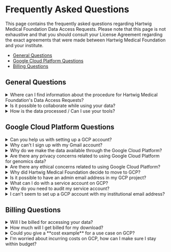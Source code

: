 # Frequently Asked Questions

This page contains the frequently asked questions regarding Hartwig Medical Foundation Data Access Requests. Please note that this page is not exhaustive and that you should consult your License Agreement regarding the exact agreements that were made between Hartwig Medical Foundation and your institute.

- [General Questions](#general-questions)
- [Google Cloud Platform Questions](#google-cloud-platform-questions)
- [Billing Questions](#billing-questions)

## General Questions

<details>
<summary>Where can I find information about the procedure for Hartwig Medical Foundation's Data Access Requests?</summary>

You can find all details regarding the Data Access Procedure at [our website](https://www.hartwigmedicalfoundation.nl/applying-for-data/).
</details>

<details>
<summary>Is it possible to collaborate while using your data?</summary>

Collaboration is possible on the following grounds:
- The person(s) you are collaborating with will not have access to the raw Hartwig Medical Foundation data that is shared with you through GCP. Only the people that are mentioned in your Data Access Request and registered 'Download Contacts' are allowed to access the raw Hartwig Medical Foundation data. You are allowed to share the results of your analysis.
- If you need your collaborator to have access to the raw data as well, please add him/her as a 'Download contact'. For a collaborator to be added as a 'Download contact', he/she needs to be appointed within the same 'Legal Entity' or institution. See instructions [on this page, section 'New User procedure'](https://www.hartwigmedicalfoundation.nl/applying-for-data/). 
- If your collaborator does not work at the same institute (or 'Legal Entity'), you need to put in a new Data Access Request and add your collaborator in the 'Consortium request' part of the application. A License Agreement will be drafted that allows people from multiple institutions to collaborate on analysing the raw data.
- It is not possible to request data as a consortium, as this is no official 'Legal Entity'.
</details>

<details>
<summary>How is the data processed / Can I use your tools?</summary>

An [overview of the methods for data collection](./data-access-request-methods.md) is available, as well as a [guide that describes the data that we make available](./data-access-request-guide.md).

All our tools and code is publicly available on [our GitHub](https://github.com/hartwigmedical). 
</details>

## Google Cloud Platform Questions

<details>
<summary>Can you help us with setting up a GCP account?</summary>

We are not able to set the GCP account up for you, but we do have a preferred Google Partner that can help you out. To get the onboarding proces started with our preferred Google Partner, please visit [this webpage](https://www.fourcast.io/google-cloud-platform/onboarding-process-hmf). 
General instructions on getting a GCP account can be found in our [Getting a Google account](https://hartwigmedical.github.io/documentation/getting-a-Google-account.html) instructions. If the instructions are somehow not working for you, please [contact us](https://www.hartwigmedicalfoundation.nl/en/contact-us/).
</details>

<details>
<summary>Why can't I sign up with my Gmail account?</summary>

As you may know, the data included in the database of Hartwig Medical Foudation is very sensitive information and concerns health and genetic data of patients. In view hereof, Hartwig Medical Foundation must ensure that the data that it makes available for research is only used for the purposes for which the data is made available and by the persons authorized to access it. Further, it wishes to safeguard as much as possible that the data are duly processed and protected, once made available for research. It is in view hereof that Hartwig Medical Foundation makes available the data to legal entities (such as the institution you are working for), why the data access request is submitted on behalf of your institution and why the license agreement covering the use of data is entered into by your institution. It is your institution that is responsible for compliance with the terms of the license agreement. By requiring you to use your institution email address, we can ensure that you are indeed working for the institution that was granted access to the data and that you will no longer have access to the data once you no longer work for the institution (and are no longer authorized to access the data). Further, your institution’s email account is often better secured than a private email account. So in brief, we require you to use your institution email address to access the data from Hartwig Medical Foundation in order to protect the data.
</details>

<details>
<summary>Why do we make the data available through the Google Cloud Platform?</summary>

Advantages for you as researcher:
- No duplications of public resources
- You will have access to data analysed with our latest-greatest toolset
- You can use our data in a state-of-the-art compute environment that gives you a lot of flexibility, you only pay for what you use, and the GCP compute is generally cheap (see our [cost example in the 'Billing questions' section below](#billing-questions)).
- You don’t have to pay for storage as you can use the files from within our infrastructure (also see our [cost example in the 'Billing questions' section below](#billing-questions))
- There is a good backup procedure in place for our data set
- Data is encrypted with our own key
See for more details on why Hartwig chose for GCP as our Cloud provider below. 
</details>

<details>
<summary>Are there any privacy concerns related to using Google Cloud Platform for genomics data?</summary>

We sometimes receive feedback from external parties asking if we’re not afraid of data misuse by handing it over to Google. We don’t hand over any data to Google! We have a contract with Google to use their Google Cloud Platform (GCP) service. The data that we upload to GCP is encrypted using our own key-pair and as a result is not accessible by Google. 
</details>

<details>
<summary>Are there any ethical concerns related to using Google Cloud Platform?</summary>

We have received feedback from external parties whether it is ethical to ‘make Google rich’ by using their platform to make data available to the public. GCP is in fact one of the cheapest cloud vendors available on the market. There are also private cloud providers on the market, but they are more expensive than our current solution. Either way, any ‘cloud provider’ will render revenue with deploying their compute and storage services. We have made an extensive analysis of all relevant providers. In our opinion we chose a good, solid and relatively cheap solution by moving our business to GCP. 
</details>

<details>
<summary>Why did Hartwig Medical Foundation decide to move to GCP?</summary>

Hartwig Medical Foundation decided to move to Google Cloud Platform as it's infrastructure provider for multiple reasons:
- Scale
    - We are managing ~ 1 Petabyte of aligned read data, that we could not (easily) make available for scientific research from our own hardware infrastructure due to the constraints of the data set size.
    - We can now make the raw CRAM files available to external researchers, while this was previously limited to analysis files. 
    - GCP makes it possible to rerun tools and improved analysis pipelines on our entire database in one go
    - We never have to wait for availability of or buying additional hardware resources, this holds for both storage and compute.
    - We can do production and development in parallel on the same infrastructure.
- Flexibility
    - Multiple storage tiers
    - Broad range of VM types
    - Ready made 'Products' that we could benefit from in our workflow, for example BigQuery and Kubernetes engine.
- Cost
    - Using different tiers of storage reduced our infrastructure cost considerably
    - Running VMs only when needed, instead of always-on
    - Application of pre-emptibles resulted in even bigger cost reduction
- Safety
    - Back-ups at different locations possible in the European Economic Region
    - Encryption of data
    - Less copies of the data (we can also manage informed consent requirements in this way)
- Data privacy
    - Compliance with GDPR, AVG, UAVG
    - ISO27001 compliance
    - DPIA on transition to GCP 
    - DPIA on Contract with GCP
- Future proof considering all above points

Of course, we also considered the downside of moving to GCP (or any other public/non-public cloud provider):
Vendor lock-in; data requesters would have to go through GCP to get access to the data. There will always be some kind of lock in by choosing 1 provider.
Privacy concerns; Our solution: this is managed by performing our own encryption, putting additional security measures in place and implementing GDPR-compliant legal terms with Google.
Egress costs for downloading data out of GCP; this item has two sides:
Hartwig was paying for egress costs in our previous set-up, but after the move to GCP this will be 'requester pays', allowing us to redirect the egress costs to development.
Users do not have to download the data as for the GCP solution, in contrast to our previous solution, computational resources are available. In the case of 1 Petabyte of data, we do not consider it beneficial to download the data, but want researchers to bring compute to the data (instead of the other way around).This also circumvents the need to arrange local storage, which turns out to become an increasing challenge for many data users.

We also considered hybrid alternatives, for example by moving some of our data to EGA. At this point in time however, EGA would mean a duplication of our database, as we also still need the data readily available to keep the data that we provide for data access requests on our latest-greatest version of tools.
</details>


<details>
<summary>Is it possible to have an admin email address in my GCP project?</summary>

No, we can only allow **personal institutional email addresses** as GCP accounts to release the data to. When releasing data to a service account, an admin account may be added to the project, but can't have the rights to access the service account that the data is linked to. Please see the question right above this one for the specific explanation why we can't allow this.
</details>

<details> 
<summary>What can I do with a service account on GCP?</summary>

A service account allows you to process the data that you can access through the ACL in a more efficient way, as you're able to automatise. With a service account, you can spin up multiple VMs simultaniously in one go, whereas with your personal GCP account, you'd have to do this for each sample seperately. 
</details>

<details>
<summary>Why do you need to audit my service account?</summary>

We need to audit your project IAM settings when you want to use a service account for data access, as we want to make sure only the registered 'Download contacts' have access to the data (through restricted access to the service account), as agreed upon in the License Agreement. The audit is performed like this:
- You will need to add one of the Hartwig employees to your project with the role 'Viewer', so he/she is able to see the users with access to your project via IAM.
- Our Hartwig employee will take a look at the users within your project and register the accounts and roles with access.
- Then Hartwig will check if the users with priviledged access are also registered 'Download contacts' on the data access request documentation. We only allow the following scenarios:
    - Only the download contact has an account in the project (and multiple service accounts are allowed)
    - The download contact has an account in the project, and is the only one that can work with the service account. This means that there are other users allowed, but their roles should not be one of the following (the below roles give a user access to all service accounts within a project):
        - Owner
        - Editor
        - Service Account User
- When this is all in order, you will be notified by us and the data collection is started.
</details>

<details>
<summary>I can't seem to set up a GCP account with my institutional email address?</summary>

Please follow the instructions in our [Getting a Google account](https://hartwigmedical.github.io/documentation/getting-a-Google-account.html) documentation. In short, go to the [Google Account creation page](https://accounts.google.com/signup?hl=en), click 'Use my current email address instead' and follow the prompts. Please note that we need multi-factor authentication enabled for all accounts we share our data with.
</details>

## Billing Questions

<details>
<summary>Will I be billed for accessing your data?</summary>

Hartwig won't bill you for accessing our data, but accessing the data through Google Cloud Platform does come with costs. Basically, there are two ways to approach the data:
- **Download the data onto your own servers**. This will result in egress costs (data that is pulled over the network will be charged per GB, see [Google's Network Pricing page](https://cloud.google.com/compute/network-pricing) for more details.
- **Analyse the data on GCP itself**. This will results in storage and compute costs. More information can be found on [Google's Cloud Storage pricing page](https://cloud.google.com/storage/pricing) and [Google's VM Instances pricing page](https://cloud.google.com/compute/vm-instance-pricing). If you analyse the data in the same region as it is stored, you won't be charged egress costs. 

What option to choose depends on your use case and specific requirements. 
</details>

<details>
<summary>How much will I get billed for my download?</summary>

A resource that might help you in estimating costs is the [Google Pricing calculator](https://cloud.google.com/products/calculator). Another factor that you need to include when estimating cost, is the [cost for egress](https://cloud.google.com/compute/network-pricing).
</details>

<details>
<summary>Could you give a **cost example** for a use case on GCP?</summary>

Utilising the Google Cloud Platform could also work in your benefit, compare the following scenarios that could occur when your data access request is approved for 100 samples:
- Spin up 100 VMs to run a different aligner on the CRAM files. This would result in ~€5 analysis costs per sample. You only store the resulting VCFs (~50 Mb each) for one year, as you can always reuse the CRAMs that are in Hartwigs buckets without having to pay for it's storage.
    - €0 egress costs (egress to VM in same storage region is free)
    - €5 VM compute costs * 100 samples = €500
    - €0,09 for 1 year storage (Standard, region europe-west4) of resulting VCF files (~€0,0179 * ~5 Gb)
    - **Total cost: €500,09**
- Download all 100 CRAM files to your local server, do the same analysis and then store the resulting VCFs and CRAM files for one year on your local server.
    - €857 egress costs (100 * ~120 Gb * ~€0.0714)
    - €0 compute costs (assuming your department pays for compute resources, this is in most cases not 'free' but invisible to the end-user)
    - €1 for 1 year storage of resulting VCF files (~5 Gb), assuming the costs of storing 1Tb of data on a HPC hot storage costs ~€200 (amount is taken from more some of our collaborators)
    - **Total cost: €858** (but please note: you’d probably have to store the CRAM files as well, adding 100 * 120 Gb = 12 Tb -> €2400 to your bill each year)
</details>

<details>
<summary>I'm worried about incurring costs on GCP, how can I make sure I stay within budget?</summary>

There is no hard cap to cut off costs at a certain point, but there are several options to monitor your budget within GCP:
- [Set budgets and budget alerts in GCP](https://cloud.google.com/billing/docs/how-to/budgets?hl=en&visit_id=637285189607967041-935235730&rd=1). This option does not let you cap the budget, but allows you to monitor everything and set reminders at appropriate amounts of money spend.
- [Examples of automated cost control responses](https://cloud.google.com/billing/docs/how-to/notify). Here you can find examples on shutting down VMs when the bill reaches a certain amount within a project.
</details>
